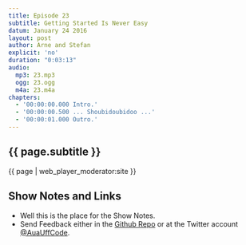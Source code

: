 ```yaml
---
title: Episode 23
subtitle: Getting Started Is Never Easy
datum: January 24 2016
layout: post
author: Arne and Stefan
explicit: 'no'
duration: "0:03:13"
audio:
  mp3: 23.mp3
  ogg: 23.ogg
  m4a: 23.m4a
chapters:
  - '00:00:00.000 Intro.'
  - '00:00:00.500 ... Shoubidoubidoo ...'
  - '00:00:01.000 Outro.'
---
```


## {{ page.subtitle }}

{{ page | web_player_moderator:site }}

## Show Notes and Links

  * Well this is the place for the Show Notes.
  * Send Feedback either in the [Github Repo](https://github.com/haslinger/jekyll-octopod) or at the Twitter account [@AuaUffCode](http://twitter.com/@AuaUffCode).
